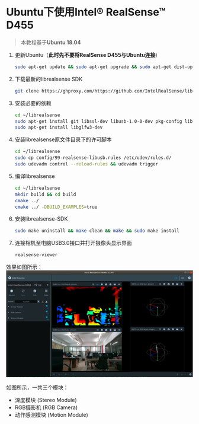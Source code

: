 # Ubuntu下使用Intel® RealSense™ D455

> 本教程基于**Ubuntu 18.04**

1. 更新Ubuntu（**此时先不要将RealSense D455与Ubuntu连接**）

    ```bash
    sudo apt-get update && sudo apt-get upgrade && sudo apt-get dist-upgrade
    ```

2. 下载最新的librealsense SDK

    ```bash
    git clone https://ghproxy.com/https://github.com/IntelRealSense/librealsense.git
    ```

3. 安装必要的依赖

    ```bash
    cd ~/librealsense
    sudo apt-get install git libssl-dev libusb-1.0-0-dev pkg-config libgtk-3-dev 
    sudo apt-get install libglfw3-dev
    ```

4. 安装librealsense原文件目录下的许可脚本

    ```bash
    cd ~/librealsense
    sudo cp config/99-realsense-libusb.rules /etc/udev/rules.d/ 
    sudo udevadm control --reload-rules && udevadm trigger
    ```

5. 编译librealsense

    ```bash
    cd ~/librealsense
    mkdir build && cd build
    cmake ../
    cmake ../ -DBUILD_EXAMPLES=true
    ```

6. 安装librealsense-SDK

    ```bash
    sudo make uninstall && make clean && make && sudo make install
    ```

7. 连接相机至电脑USB3.0接口并打开摄像头显示界面

    ```bash
    realsense-viewer
    ```

效果如图所示：
![realsense_viewer](assets/d455/realsense_viewer.png)

如图所示，一共三个模块：

- 深度模块 (Stereo Module)
- RGB摄影机 (RGB Camera)
- 动作感测模块 (Motion Module)
